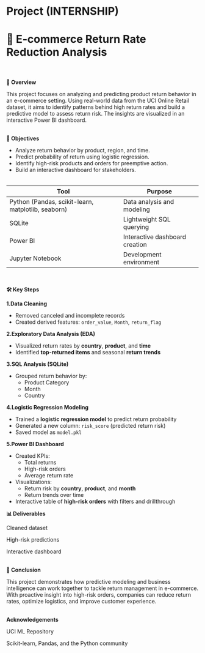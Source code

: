 # Project (INTERNSHIP)
# 🛒 E-commerce Return Rate Reduction Analysis <br><br>

**📌 Overview**

This project focuses on analyzing and predicting product return behavior in an e-commerce setting. Using real-world data from the UCI Online Retail dataset, it aims to identify patterns behind high return rates and build a predictive model to assess return risk. The insights are visualized in an interactive Power BI dashboard.<br><br>

**🎯 Objectives**
- Analyze return behavior by product, region, and time.
- Predict probability of return using logistic regression.
- Identify high-risk products and orders for preemptive action.
- Build an interactive dashboard for stakeholders.<br><br>

| Tool                                               | Purpose                        |
| -------------------------------------------------- | ------------------------------ |
| Python (Pandas, scikit-learn, matplotlib, seaborn) | Data analysis and modeling     |
| SQLite                                             | Lightweight SQL querying       |
| Power BI                                           | Interactive dashboard creation |
| Jupyter Notebook                                   | Development environment        |
<br>

**🛠 Key Steps**

**1.Data Cleaning**
- Removed canceled and incomplete records
- Created derived features: `order_value`, `Month`, `return_flag`

**2.Exploratory Data Analysis (EDA)**
- Visualized return rates by **country**, **product**, and **time**
- Identified **top-returned items** and seasonal **return trends**

**3.SQL Analysis (SQLite)**
- Grouped return behavior by:
  - Product Category
  - Month
  - Country

**4.Logistic Regression Modeling**
- Trained a **logistic regression model** to predict return probability
- Generated a new column: `risk_score` (predicted return risk)
- Saved model as `model.pkl`

**5.Power BI Dashboard**
- Created KPIs:
  - Total returns
  - High-risk orders
  - Average return rate
- Visualizations:
  - Return risk by **country**, **product**, and **month**
  - Return trends over time
- Interactive table of **high-risk orders** with filters and drillthrough

**📊 Deliverables**

 Cleaned dataset 

 High-risk predictions 

 Interactive dashboard <br><br>

**🏁 Conclusion**

This project demonstrates how predictive modeling and business intelligence can work together to tackle return management in e-commerce. With proactive insight into high-risk orders, companies can reduce return rates, optimize logistics, and improve customer experience. <br><br>

**Acknowledgements**

UCI ML Repository

Scikit-learn, Pandas, and the Python community

